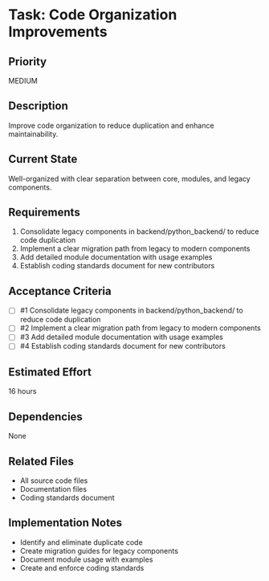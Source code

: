 # Task: Code Organization Improvements

## Priority
MEDIUM

## Description
Improve code organization to reduce duplication and enhance maintainability.

## Current State
Well-organized with clear separation between core, modules, and legacy components.

## Requirements
1. Consolidate legacy components in backend/python_backend/ to reduce code duplication
2. Implement a clear migration path from legacy to modern components
3. Add detailed module documentation with usage examples
4. Establish coding standards document for new contributors

## Acceptance Criteria
<!-- AC:BEGIN -->
- [ ] #1 Consolidate legacy components in backend/python_backend/ to reduce code duplication
- [ ] #2 Implement a clear migration path from legacy to modern components
- [ ] #3 Add detailed module documentation with usage examples
- [ ] #4 Establish coding standards document for new contributors
<!-- AC:END -->

## Estimated Effort
16 hours

## Dependencies
None

## Related Files
- All source code files
- Documentation files
- Coding standards document

## Implementation Notes
- Identify and eliminate duplicate code
- Create migration guides for legacy components
- Document module usage with examples
- Create and enforce coding standards